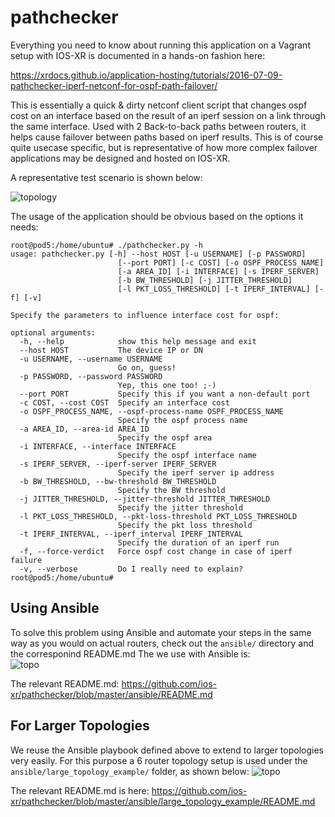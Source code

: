 # pathchecker

Everything you need to know about running this application on a Vagrant setup with IOS-XR is documented in a hands-on fashion here:  

<https://xrdocs.github.io/application-hosting/tutorials/2016-07-09-pathchecker-iperf-netconf-for-ospf-path-failover/>


This is essentially a quick & dirty netconf client script that changes ospf cost on an interface based on the result of an iperf session on a link through the same interface.
Used with 2 Back-to-back paths between routers, it helps cause failover between paths based on iperf results. This is of course quite usecase specific, but is representative of how more complex failover applications may be designed and hosted on IOS-XR.


A representative test scenario is shown below:

![topology](https://xrdocs.github.io/xrdocs-images/assets/images/ospf-iperf-ncclient.png)

The usage of the application should be obvious based on the options it needs:

```
root@pod5:/home/ubuntu# ./pathchecker.py -h
usage: pathchecker.py [-h] --host HOST [-u USERNAME] [-p PASSWORD]
                        [--port PORT] [-c COST] [-o OSPF_PROCESS_NAME]
                        [-a AREA_ID] [-i INTERFACE] [-s IPERF_SERVER]
                        [-b BW_THRESHOLD] [-j JITTER_THRESHOLD]
                        [-l PKT_LOSS_THRESHOLD] [-t IPERF_INTERVAL] [-f] [-v]

Specify the parameters to influence interface cost for ospf:

optional arguments:
  -h, --help            show this help message and exit
  --host HOST           The device IP or DN
  -u USERNAME, --username USERNAME
                        Go on, guess!
  -p PASSWORD, --password PASSWORD
                        Yep, this one too! ;-)
  --port PORT           Specify this if you want a non-default port
  -c COST, --cost COST  Specify an interface cost
  -o OSPF_PROCESS_NAME, --ospf-process-name OSPF_PROCESS_NAME
                        Specify the ospf process name
  -a AREA_ID, --area-id AREA_ID
                        Specify the ospf area
  -i INTERFACE, --interface INTERFACE
                        Specify the ospf interface name
  -s IPERF_SERVER, --iperf-server IPERF_SERVER
                        Specify the iperf server ip address
  -b BW_THRESHOLD, --bw-threshold BW_THRESHOLD
                        Specify the BW threshold
  -j JITTER_THRESHOLD, --jitter-threshold JITTER_THRESHOLD
                        Specify the jitter threshold
  -l PKT_LOSS_THRESHOLD, --pkt-loss-threshold PKT_LOSS_THRESHOLD
                        Specify the pkt loss threshold
  -t IPERF_INTERVAL, --iperf_interval IPERF_INTERVAL
                        Specify the duration of an iperf run
  -f, --force-verdict   Force ospf cost change in case of iperf failure
  -v, --verbose         Do I really need to explain?
root@pod5:/home/ubuntu# 
```

## Using Ansible

To solve this problem using Ansible and automate your steps in the same way as you would on actual routers, check out the `ansible/` directory and the corresponind README.md
The we use with Ansible is:  
![topo](https://xrdocs.github.io/xrdocs-images/assets/images/ansible_pathchecker.png)  

The relevant README.md:
<https://github.com/ios-xr/pathchecker/blob/master/ansible/README.md>




## For Larger Topologies
We reuse the Ansible playbook defined above to extend to larger topologies very easily. For this purpose a 6 router topology setup is used under the `ansible/large_topology_example/` folder, as shown below: 
![topo](https://xrdocs.github.io/xrdocs-images/assets/images/pathchecker_large_topo.png)

The relevant README.md is here: 
<https://github.com/ios-xr/pathchecker/blob/master/ansible/large_topology_example/README.md>

 

